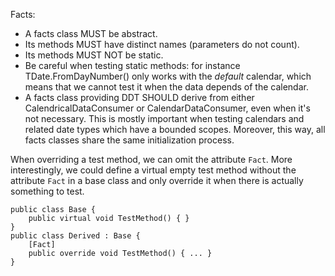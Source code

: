 ﻿
Facts:
- A facts class MUST be abstract.
- Its methods MUST have distinct names (parameters do not count).
- Its methods MUST NOT be static.
- Be careful when testing static methods: for instance TDate.FromDayNumber()
  only works with the _default_ calendar, which means that we cannot test it
  when the data depends of the calendar.
- A facts class providing DDT SHOULD derive from either CalendricalDataConsumer 
  or CalendarDataConsumer, even when it's not necessary. This is mostly important
  when testing calendars and related date types which have a bounded scopes.
  Moreover, this way, all facts classes share the same initialization process.

When overriding a test method, we can omit the attribute `Fact`.
More interestingly, we could define a virtual empty test method without the 
attribute `Fact` in a base class and only override it when there is actually
something to test.
```
public class Base {
    public virtual void TestMethod() { }
}
public class Derived : Base {
    [Fact]
    public override void TestMethod() { ... }
}
```
